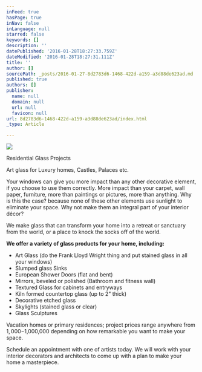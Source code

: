 ```yaml
---
inFeed: true
hasPage: true
inNav: false
inLanguage: null
starred: false
keywords: []
description: ''
datePublished: '2016-01-28T18:27:33.759Z'
dateModified: '2016-01-28T18:27:31.111Z'
title: ''
author: []
sourcePath: _posts/2016-01-27-8d2783d6-1468-422d-a159-a3d88de623ad.md
published: true
authors: []
publisher:
  name: null
  domain: null
  url: null
  favicon: null
url: 8d2783d6-1468-422d-a159-a3d88de623ad/index.html
_type: Article

---
```

![](https://s3-us-west-2.amazonaws.com/the-grid-img/p/7ec174bebb3b65388cfc44ca3e80c0d0383db16a.png)

Residential Glass Projects

Art glass for Luxury homes, Castles, Palaces etc.

Your windows can give you more impact than any other
decorative element, if you choose to use them correctly. More impact than your
carpet, wall paper, furniture, more than paintings or pictures, more than
anything. Why is this the case? because none of these other elements use
sunlight to eliminate your space. Why not make them an integral part of your
interior décor?

We make glass that can transform your home into a retreat or
sanctuary from the world, or a place to knock the socks off of the world. 

**We offer a variety of glass products for your home,
including:**

* Art
Glass (do the Frank Lloyd Wright thing and put stained glass in all your
windows)
* Slumped
glass Sinks
* European
Shower Doors (flat and bent)
* Mirrors,
beveled or polished (Bathroom and fitness wall)
* Textured
Glass for cabinets and entryways
* Kiln
formed countertop glass (up to 2" thick)
* Decorative
etched glass
* Skylights
(stained glass or clear)
* Glass
Sculptures

Vacation homes or primary residences; project prices range
anywhere from $1,000-$1,000,000 depending on how remarkable you want to make
your space. 

Schedule an appointment with one of artists today. We will work
with your interior decorators and architects to come up with a plan to make
your home a masterpiece.